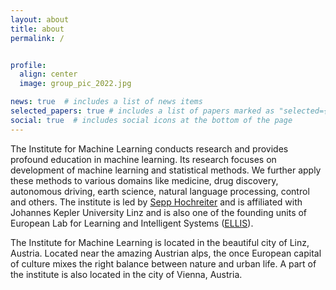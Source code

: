 ```yaml
---
layout: about
title: about
permalink: /


profile:
  align: center
  image: group_pic_2022.jpg

news: true  # includes a list of news items
selected_papers: true # includes a list of papers marked as "selected={true}"
social: true  # includes social icons at the bottom of the page
---
```


The Institute for Machine Learning conducts research and provides profound education in machine learning. Its research focuses on development of machine learning and statistical methods. We further apply these methods to various domains like medicine, drug discovery, autonomous driving, earth science, natural language processing, control and others. The institute is led by [Sepp Hochreiter](https://en.wikipedia.org/wiki/Sepp_Hochreiter) and is affiliated with Johannes Kepler University Linz and is also one of the founding units of European Lab for Learning and Intelligent Systems ([ELLIS](https://ellis.eu/)).

The Institute for Machine Learning is located in the beautiful city of Linz, Austria. Located near the amazing Austrian alps, the once European capital of culture mixes the right balance between nature and urban life. A part of the institute is also located in the city of Vienna, Austria.
